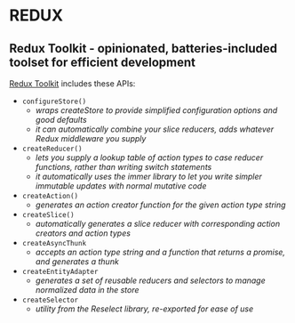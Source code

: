 # REDUX











## Redux Toolkit - opinionated, batteries-included toolset for efficient development

[Redux Toolkit](https://redux-toolkit.js.org/introduction/getting-started#whats-included) includes these APIs:
* ``configureStore()``
  + _wraps createStore to provide simplified configuration options and good defaults_
  + _it can automatically combine your slice reducers, adds whatever Redux middleware you supply_
* ``createReducer()``
  + _lets you supply a lookup table of action types to case reducer functions, rather than writing switch statements_
  + _it automatically uses the immer library to let you write simpler immutable updates with normal mutative code_
* ``createAction()``
  + _generates an action creator function for the given action type string_
* ``createSlice()``
  + _automatically generates a slice reducer with corresponding action creators and action types_
* ``createAsyncThunk``
  + _accepts an action type string and a function that returns a promise, and generates a thunk_
* ``createEntityAdapter``
  + _generates a set of reusable reducers and selectors to manage normalized data in the store_
* ``createSelector``
  + _utility from the Reselect library, re-exported for ease of use_






